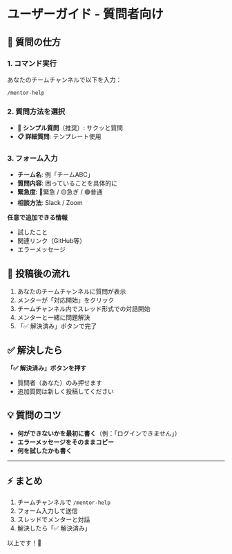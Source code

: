 # ユーザーガイド - 質問者向け

## 🚀 質問の仕方

### 1. コマンド実行
あなたのチームチャンネルで以下を入力：
```
/mentor-help
```

### 2. 質問方法を選択
- **📝 シンプル質問**（推奨）: サクッと質問
- **📋 詳細質問**: テンプレート使用

### 3. フォーム入力
- **チーム名**: 例「チームABC」
- **質問内容**: 困っていることを具体的に
- **緊急度**: 🔴緊急 / 🟡急ぎ / 🟢普通
- **相談方法**: Slack / Zoom

**任意で追加できる情報**
- 試したこと
- 関連リンク（GitHub等）
- エラーメッセージ

## 🔔 投稿後の流れ

1. あなたのチームチャンネルに質問が表示
2. メンターが「対応開始」をクリック
3. チームチャンネル内でスレッド形式での対話開始
4. メンターと一緒に問題解決
5. 「✅ 解決済み」ボタンで完了

## ✅ 解決したら

**「✅ 解決済み」ボタンを押す**
- 質問者（あなた）のみ押せます
- 追加質問は新しく投稿してください

## 💡 質問のコツ

- **何ができないかを最初に書く**（例：「ログインできません」）
- **エラーメッセージをそのままコピー**
- **何を試したかも書く**

---

## ⚡ まとめ

1. チームチャンネルで `/mentor-help` 
2. フォーム入力して送信
3. スレッドでメンターと対話
4. 解決したら「✅ 解決済み」

以上です！🎉